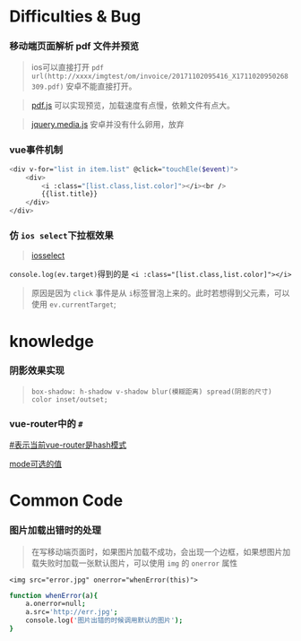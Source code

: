 # Difficulties & Bug
### 移动端页面解析 pdf 文件并预览
>ios可以直接打开 `pdf url(http://xxxx/imgtest/om/invoice/20171102095416_X1711020950268309.pdf)`  安卓不能直接打开。

>[pdf.js](https://github.com/mozilla/pdf.js)  可以实现预览，加载速度有点慢，依赖文件有点大。

>[jquery.media.js](http://justcoding.iteye.com/blog/2163072) 安卓并没有什么卵用，放弃

### vue事件机制
```bash
<div v-for="list in item.list" @click="touchEle($event)">
    <div>
        <i :class="[list.class,list.color]"></i><br />
        {{list.title}}
    </div>
</div>
```
### 仿 `ios select`下拉框效果
>[iosselect](https://github.com/zhoushengmufc/iosselect)

`console.log(ev.target)`得到的是 `<i :class="[list.class,list.color]"></i>`<br>
>原因是因为 `click` 事件是从 `i`标签冒泡上来的。此时若想得到父元素，可以使用 `ev.currentTarget`;

# knowledge
### 阴影效果实现
>`box-shadow: h-shadow v-shadow blur(模糊距离) spread(阴影的尺寸) color inset/outset;`

### vue-router中的 `#`
[#表示当前vue-router是hash模式](https://router.vuejs.org/zh-cn/essentials/history-mode.html) 

[mode可选的值](https://router.vuejs.org/zh-cn/api/options.html#mode)

# Common Code

### 图片加载出错时的处理

>在写移动端页面时，如果图片加载不成功，会出现一个边框，如果想图片加载失败时加载一张默认图片，可以使用 `img` 的 `onerror` 属性

`<img src="error.jpg" onerror="whenError(this)">`

```bash
function whenError(a){
    a.onerror=null; 
    a.src='http://err.jpg';
    console.log('图片出错的时候调用默认的图片');
}
```